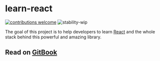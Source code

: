 # learn-react

[![contributions welcome](https://img.shields.io/badge/contributions-welcome-brightgreen.svg?style=flat)](https://github.com/madureira/learn-react/issues) ![stability-wip](https://img.shields.io/badge/stability-work_in_progress-lightgrey.svg)

The goal of this project is to help developers to learn [React](https://reactjs.org/) and the whole stack behind this powerful and amazing library.

## Read on [GitBook](https://madureira.gitbook.io/learn-react/)
